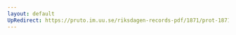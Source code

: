 ```yaml
---
layout: default
UpRedirect: https://pruto.im.uu.se/riksdagen-records-pdf/1871/prot-1871--fk--413/prot-1871--fk--413_065.pdf
---
```

